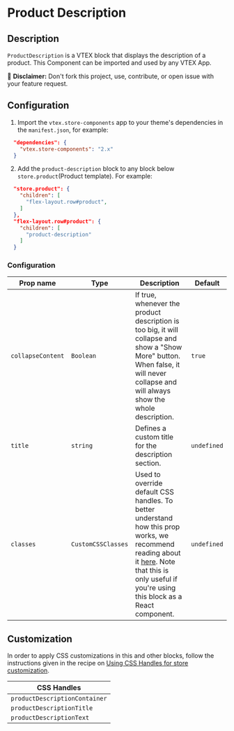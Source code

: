 # Product Description

## Description

`ProductDescription` is a VTEX block that displays the description of a product.
This Component can be imported and used by any VTEX App.

:loudspeaker: **Disclaimer:** Don't fork this project, use, contribute, or open issue with your feature request.

## Configuration

1. Import the `vtex.store-components` app to your theme's dependencies in the `manifest.json`, for example:

```json
  "dependencies": {
    "vtex.store-components": "2.x"
  }
```

2. Add the `product-description` block to any block below `store.product`(Product template). For example:

```json
  "store.product": {
    "children": [
      "flex-layout.row#product",
    ]
  },
  "flex-layout.row#product": {
    "children": [
      "product-description"
    ]
  }
```

### Configuration

| Prop name         | Type      | Description                                                                                                                                                                          | Default     |
| ----------------- | --------- | ------------------------------------------------------------------------------------------------------------------------------------------------------------------------------------ | ----------- |
| `collapseContent` | `Boolean` | If true, whenever the product description is too big, it will collapse and show a "Show More" button. When false, it will never collapse and will always show the whole description. | `true` |
| `title`           | `string`  | Defines a custom title for the description section. | `undefined` |
| `classes` | `CustomCSSClasses` | Used to override default CSS handles. To better understand how this prop works, we recommend reading about it [here](https://github.com/vtex-apps/css-handles#usecustomclasses). Note that this is only useful if you're using this block as a React component. | `undefined` |

## Customization

In order to apply CSS customizations in this and other blocks, follow the instructions given in the recipe on [Using CSS Handles for store customization](https://vtex.io/docs/recipes/style/using-css-handles-for-store-customization).

| CSS Handles                   |
| ----------------------------- |
| `productDescriptionContainer` |
| `productDescriptionTitle`     |
| `productDescriptionText`      |
